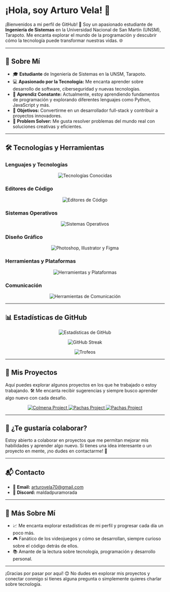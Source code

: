 # ¡Hola, soy Arturo Vela! 👋

¡Bienvenidos a mi perfil de GitHub! 🎉 Soy un apasionado estudiante de **Ingeniería de Sistemas** en la Universidad Nacional de San Martín (UNSM), Tarapoto. Me encanta explorar el mundo de la programación y descubrir cómo la tecnología puede transformar nuestras vidas. 🌐

---

## 🌟 Sobre Mí

- 🎓 **Estudiante** de Ingeniería de Sistemas en la UNSM, Tarapoto.
- 💻 **Apasionado por la Tecnología:** Me encanta aprender sobre desarrollo de software, ciberseguridad y nuevas tecnologías.
- 🌱 **Aprendiz Constante:** Actualmente, estoy aprendiendo fundamentos de programación y explorando diferentes lenguajes como Python, JavaScript y más.
- 🚀 **Objetivos:** Convertirme en un desarrollador full-stack y contribuir a proyectos innovadores.
- 🧩 **Problem Solver:** Me gusta resolver problemas del mundo real con soluciones creativas y eficientes.

---

## 🛠️ Tecnologías y Herramientas

### Lenguajes y Tecnologías
<p align="center">
  <img src="https://skillicons.dev/icons?i=html,css,java,js,nodejs&perline=6" alt="Tecnologías Conocidas" />
</p>

### Editores de Código
<p align="center">
  <img src="https://skillicons.dev/icons?i=vscode,vim,eclipse,visualstudio&perline=4" alt="Editores de Código" />
</p>

### Sistemas Operativos
<p align="center">
  <img src="https://skillicons.dev/icons?i=windows,arch,ubuntu,kali&perline=4" alt="Sistemas Operativos" />
</p>

### Diseño Gráfico
<p align="center">
  <img src="https://skillicons.dev/icons?i=ps,ai,&perline=3" alt="Photoshop, Illustrator y Figma" />
</p>

### Herramientas y Plataformas
<p align="center">
  <img src="https://skillicons.dev/icons?i=github,git,&perline=4" alt="Herramientas y Plataformas" />
</p>

### Comunicación
<p align="center">
  <img src="https://skillicons.dev/icons?i=discord,slack,teams,telegram&perline=4" alt="Herramientas de Comunicación" />
</p>

---

## 📊 Estadísticas de GitHub

<p align="center">
  <img src="https://github-readme-stats.vercel.app/api?username=ArturoVela&show_icons=true&theme=tokyonight" alt="Estadísticas de GitHub" />
</p>

<p align="center">
  <img src="https://github-readme-streak-stats.herokuapp.com/?user=ArturoVela&theme=tokyonight" alt="GitHub Streak" />
</p>

<p align="center">
  <img src="https://github-profile-trophy.vercel.app/?username=ArturoVela&theme=tokyonight" alt="Trofeos" />
</p>

---
## 🚀 Mis Proyectos

Aquí puedes explorar algunos proyectos en los que he trabajado o estoy trabajando. 🛠️ Me encanta recibir sugerencias y siempre busco aprender algo nuevo con cada desafío.

<p align="center">
  <a href="https://github.com/ArturoVela/Colmena-" target="_blank">
    <img src="https://img.shields.io/badge/🔗-Colmena--Project-1f8b4c?style=for-the-badge&logo=github" alt="Colmena Project" />
  </a>
  <a href="https://github.com/ArturoVela/Pachas" target="_blank">
    <img src="https://img.shields.io/badge/🔗-Pachas--Project-1f8b4c?style=for-the-badge&logo=github" alt="Pachas Project" />
  </a>
  <a href="https://github.com/ArturoVela/Sistemas-operativo" target="_blank">
    <img src="https://img.shields.io/badge/🔗-SO--Project-1f8b4c?style=for-the-badge&logo=github" alt="Pachas Project" />
  </a>
</p>


---

## 🤝 ¿Te gustaría colaborar?

Estoy abierto a colaborar en proyectos que me permitan mejorar mis habilidades y aprender algo nuevo. Si tienes una idea interesante o un proyecto en mente, ¡no dudes en contactarme! 💬

---

## 📬 Contacto

- 📧 **Email:** [arturovela70@gmail.com](mailto:arturovela70@gmail.com)
- 💬 **Discord:** maldadpuramorada

---

## 🌱 Más Sobre Mí

- 📈 Me encanta explorar estadísticas de mi perfil y progresar cada día un poco más.
- 🎮 Fanático de los videojuegos y cómo se desarrollan, siempre curioso sobre el código detrás de ellos.
- 📚 Amante de la lectura sobre tecnología, programación y desarrollo personal.

---

¡Gracias por pasar por aquí! 😊 No dudes en explorar mis proyectos y conectar conmigo si tienes alguna pregunta o simplemente quieres charlar sobre tecnología.
